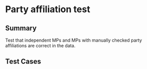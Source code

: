 # Party affiliation test

## Summary

Test that independent MPs and MPs with manually checked party affiliations are correct in the data.

## Test Cases

